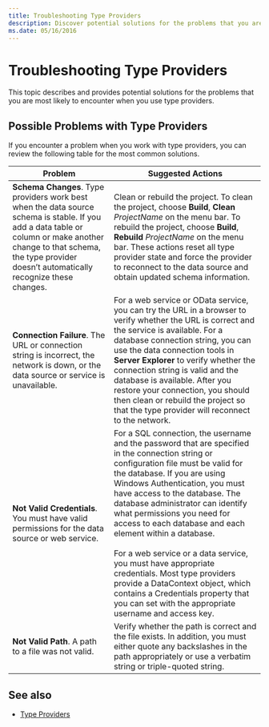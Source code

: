 ```yaml
---
title: Troubleshooting Type Providers
description: Discover potential solutions for the problems that you are most likely to encounter when you use type providers in F#.
ms.date: 05/16/2016
---
```

# Troubleshooting Type Providers

This topic describes and provides potential solutions for the problems that you are most likely to encounter when you use type providers.

## Possible Problems with Type Providers

If you encounter a problem when you work with type providers, you can review the following table for the most common solutions.

|Problem|Suggested Actions|
|-------|-----------------|
|**Schema Changes**. Type providers work best  when the data source schema is stable. If you add a data table or column or make another change to that schema, the type provider doesn’t automatically recognize these changes.|Clean or rebuild the project. To clean the project, choose **Build**, **Clean** *ProjectName* on the menu bar. To rebuild the project, choose **Build**, **Rebuild** *ProjectName* on the menu bar. These actions reset all type provider state and force the provider to reconnect to the data source and obtain updated schema information.|
|**Connection Failure**. The URL or connection string is incorrect, the network is down, or the data source or service is unavailable.|For a web service or OData service, you can try the URL in a browser to verify whether the URL is correct and the service is available. For a database connection string, you can use the data connection tools in **Server Explorer** to verify whether the connection string is valid and the database is available. After you restore your connection, you should then clean or rebuild the project so that the type provider will reconnect to the network.|
|**Not Valid Credentials**. You must have valid permissions for the data source or web service.|For a SQL connection, the username and the password that are specified in the connection string or configuration file must be valid for the database. If you are using Windows Authentication, you must have access to the database. The database administrator can identify what permissions you need for access to each database and each element within a database.<br /><br />For a web service or a data service, you must have appropriate credentials. Most type providers provide a DataContext object, which contains a Credentials property that you can set with the appropriate username and access key.|
|**Not Valid Path**. A path to a file was not valid.|Verify whether the path is correct and the file exists. In addition, you must either quote any backslashes in the path appropriately or use a verbatim string or triple-quoted string.|

## See also

- [Type Providers](index.md)
